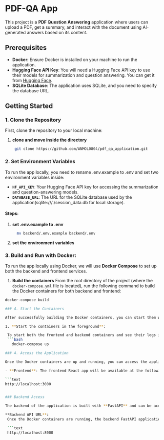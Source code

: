 # PDF-QA App

This project is a **PDF Question Answering** application where users can upload a PDF, get a summary, and interact with the document using AI-generated answers based on its content.

## Prerequisites

- **Docker**: Ensure Docker is installed on your machine to run the application.
- **Hugging Face API Key**: You will need a Hugging Face API key to use their models for summarization and question answering. You can get it from [Hugging Face](https://huggingface.co).
- **SQLite Database**: The application uses SQLite, and you need to specify the database URL.

## Getting Started

### 1. Clone the Repository

First, clone the repository to your local machine:

1. **clone and move inside the directory**


    ```bash
     git clone https://github.com/ANMOL0804/pdf_qa_application.git
   

### 2. Set Environment Variables

To run the app locally, you need to rename .env.example to .env and set two environment variables inside:

- **`HF_API_KEY`**: Your Hugging Face API key for accessing the summarization and question-answering models.
- **`DATABASE_URL`**: The URL for the SQLite database used by the application(sqlite:///./session_data.db for local storage).

#### Steps:

1. **set .env.example to .env**
   

   ```bash
     mv backend/.env.example backend/.env

2. **set the environment variables**


### 3. Build and Run with Docker:

To run the app locally using Docker, we will use **Docker Compose** to set up both the backend and frontend services.

1. **Build the containers**
   From the root directory of the project (where the `docker-compose.yml` file is located), run the following command to build the Docker containers for both backend and frontend:

  ```bash
  docker-compose build

### 4. Start the Containers

After successfully building the Docker containers, you can start them with the following steps:

1. **Start the containers in the foreground**:

   To start both the frontend and backend containers and see their logs in the terminal, run:
   ```bash
     docker-compose up

### 4. Access the Application

Once the Docker containers are up and running, you can access the application in your web browser:

- **Frontend**: The frontend React app will be available at the following URL:

  ```text
  http://localhost:3000


### Backend Access

The backend of the application is built with **FastAPI** and can be accessed through the following steps:

 **Backend API URL**:
   Once the Docker containers are running, the backend FastAPI application will be available at:

   ```text
   http://localhost:8000
